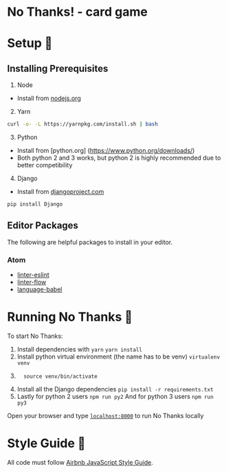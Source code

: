 # No Thanks! - card game

# Setup 🚧

## Installing Prerequisites

1. Node
* Install from [nodejs.org](https://nodejs.org)

2. Yarn
```sh
curl -o- -L https://yarnpkg.com/install.sh | bash
```

3. Python

* Install from [python.org] (https://www.python.org/downloads/)
* Both python 2 and 3 works, but python 2 is highly recommended due to better competibility

4. Django
* Install from [djangoproject.com](https://docs.djangoproject.com/en/1.11/topics/install/)
```sh
pip install Django
```


## Editor Packages

The following are helpful packages to install in your editor.

### Atom

* [linter-eslint](https://atom.io/packages/linter-eslint)
* [linter-flow](https://atom.io/packages/linter-flow)
* [language-babel](https://atom.io/packages/language-babel)

# Running No Thanks 🚀

To start No Thanks:
  1. Install dependencies with `yarn`
    ```
      yarn install
    ```
  2. Install python virtual environment (the name has to be venv)
    ```
      virtualenv venv
    ```
  3. ```
       source venv/bin/activate
     ```
  4. Install all the Django dependencies
    ```
      pip install -r requirements.txt
    ```
  5. Lastly for python 2 users
    ```
      npm run py2
    ```
     And for python 3 users
    ```
      npm run py3
    ```

Open your browser and type [`localhost:8000`](http://localhost:8000) to run No Thanks locally

# Style Guide 💅

All code must follow [Airbnb JavaScript Style Guide](https://github.com/airbnb/javascript).
